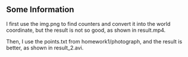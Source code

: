 ## Some Information

I first use the img.png to find counters and convert it into the world coordinate, but the result is not so good, as shown in result.mp4.


Then, I use the points.txt from homework1/photograph, and the result is better, as shown in result_2.avi. 